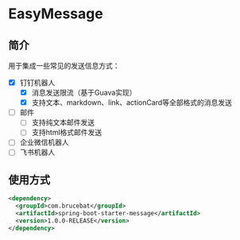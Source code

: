 # EasyMessage

## 简介
用于集成一些常见的发送信息方式：
- [x] 钉钉机器人
    - [x] 消息发送限流（基于Guava实现）
    - [x] 支持文本、markdown、link、actionCard等全部格式的消息发送
- [ ] 邮件
    - [ ] 支持纯文本邮件发送
    - [ ] 支持html格式邮件发送
- [ ] 企业微信机器人
- [ ] 飞书机器人

## 使用方式

```xml
<dependency>
  <groupId>com.brucebat</groupId>
  <artifactId>spring-boot-starter-message</artifactId>
  <version>1.0.0-RELEASE</version>
</dependency>
```